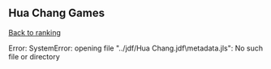 ## Hua Chang Games

[Back to ranking](../../index.md)




Error: SystemError: opening file "../jdf/Hua Chang.jdf\\metadata.jls": No such file or directory




